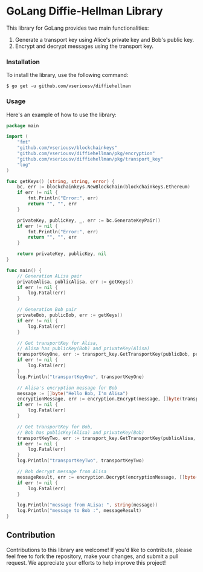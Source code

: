 # GoLang Diffie-Hellman Library

This library for GoLang provides two main functionalities:

1. Generate a transport key using Alice's private key and Bob's public key.
2. Encrypt and decrypt messages using the transport key.

### Installation

To install the library, use the following command:

```shell
$ go get -u github.com/vseriousv/diffiehellman
```

### Usage

Here's an example of how to use the library:

```go
package main

import (
	"fmt"
	"github.com/vseriousv/blockchainkeys"
	"github.com/vseriousv/diffiehellman/pkg/encryption"
	"github.com/vseriousv/diffiehellman/pkg/transport_key"
	"log"
)

func getKeys() (string, string, error) {
	bc, err := blockchainkeys.NewBlockchain(blockchainkeys.Ethereum)
	if err != nil {
		fmt.Println("Error:", err)
		return "", "", err
	}

	privateKey, publicKey, _, err := bc.GenerateKeyPair()
	if err != nil {
		fmt.Println("Error:", err)
		return "", "", err
	}

	return privateKey, publicKey, nil
}

func main() {
	// Generation ALisa pair
	privateAlisa, publicAlisa, err := getKeys()
	if err != nil {
		log.Fatal(err)
	}

	// Generation Bob pair
	privateBob, publicBob, err := getKeys()
	if err != nil {
		log.Fatal(err)
	}

	// Get transportKey for Alisa,
	// Alisa has publicKey(Bob) and privateKey(Alisa)
	transportKeyOne, err := transport_key.GetTransportKey(publicBob, privateAlisa)
	if err != nil {
		log.Fatal(err)
	}
	log.Println("transportKeyOne", transportKeyOne)

	// Alisa's encryption message for Bob
	message := []byte("Hello Bob, I'm Alisa")
	encryptionMessage, err := encryption.Encrypt(message, []byte(transportKeyOne))
	if err != nil {
		log.Fatal(err)
	}

	// Get transportKey for Bob,
	// Bob has publicKey(Alisa) and privateKey(Bob)
	transportKeyTwo, err := transport_key.GetTransportKey(publicAlisa, privateBob)
	if err != nil {
		log.Fatal(err)
	}
	log.Println("transportKeyTwo", transportKeyTwo)

	// Bob decrypt message from Alisa
	messageResult, err := encryption.Decrypt(encryptionMessage, []byte(transportKeyTwo))
	if err != nil {
		log.Fatal(err)
	}

	log.Println("message from ALisa: ", string(message))
	log.Println("message to Bob :", messageResult)
}
```

## Contribution

Contributions to this library are welcome! If you'd like to contribute, please feel free to fork the repository, make your changes, and submit a pull request. We appreciate your efforts to help improve this project!